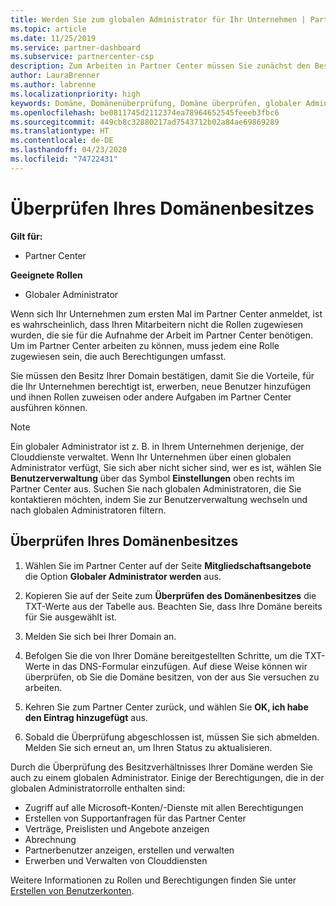 ```yaml
---
title: Werden Sie zum globalen Administrator für Ihr Unternehmen | Partner Center
ms.topic: article
ms.date: 11/25/2019
ms.service: partner-dashboard
ms.subservice: partnercenter-csp
description: Zum Arbeiten in Partner Center müssen Sie zunächst den Besitz Ihrer Domäne überprüfen. Hier erfahren Sie, wie Sie dazu vorgehen müssen und wie Sie ein globaler Administrator werden, der Benutzer hinzufügen kann.
author: LauraBrenner
ms.author: labrenne
ms.localizationpriority: high
keywords: Domäne, Domänenüberprüfung, Domäne überprüfen, globaler Administrator, Benutzerrollen, Berechtigungen
ms.openlocfilehash: be0811745d2112374ea78964652545feeeb3fbc6
ms.sourcegitcommit: 449cb8c32880217ad7543712b02a84ae69869289
ms.translationtype: HT
ms.contentlocale: de-DE
ms.lasthandoff: 04/23/2020
ms.locfileid: "74722431"
---
```

# <a name="verify-your-domain-ownership"></a>Überprüfen Ihres Domänenbesitzes

**Gilt für:**

- Partner Center

**Geeignete Rollen**

- Globaler Administrator

Wenn sich Ihr Unternehmen zum ersten Mal im Partner Center anmeldet, ist es wahrscheinlich, dass Ihren Mitarbeitern nicht die Rollen zugewiesen wurden, die sie für die Aufnahme der Arbeit im Partner Center benötigen. Um im Partner Center arbeiten zu können, muss jedem eine Rolle zugewiesen sein, die auch Berechtigungen umfasst.  

Sie müssen den Besitz Ihrer Domain bestätigen, damit Sie die Vorteile, für die Ihr Unternehmen berechtigt ist, erwerben, neue Benutzer hinzufügen und ihnen Rollen zuweisen oder andere Aufgaben im Partner Center ausführen können. 

>[!Note]
>Ein globaler Administrator ist z. B. in Ihrem Unternehmen derjenige, der Clouddienste verwaltet. Wenn Ihr Unternehmen über einen globalen Administrator verfügt, Sie sich aber nicht sicher sind, wer es ist, wählen Sie **Benutzerverwaltung** über das Symbol **Einstellungen** oben rechts im Partner Center aus. Suchen Sie nach globalen Administratoren, die Sie kontaktieren möchten, indem Sie zur Benutzerverwaltung wechseln und nach globalen Administratoren filtern.

## <a name="verify-your-domain-ownership"></a>Überprüfen Ihres Domänenbesitzes

1. Wählen Sie im Partner Center auf der Seite **Mitgliedschaftsangebote** die Option **Globaler Administrator werden** aus. 

2. Kopieren Sie auf der Seite zum **Überprüfen des Domänenbesitzes** die TXT-Werte aus der Tabelle aus. Beachten Sie, dass Ihre Domäne bereits für Sie ausgewählt ist.

3. Melden Sie sich bei Ihrer Domain an. 

4. Befolgen Sie die von Ihrer Domäne bereitgestellten Schritte, um die TXT-Werte in das DNS-Formular einzufügen.  Auf diese Weise können wir überprüfen, ob Sie die Domäne besitzen, von der aus Sie versuchen zu arbeiten.

5. Kehren Sie zum Partner Center zurück, und wählen Sie **OK, ich habe den Eintrag hinzugefügt** aus.

6. Sobald die Überprüfung abgeschlossen ist, müssen Sie sich abmelden. Melden Sie sich erneut an, um Ihren Status zu aktualisieren. 

Durch die Überprüfung des Besitzverhältnisses Ihrer Domäne werden Sie auch zu einem globalen Administrator. Einige der Berechtigungen, die in der globalen Administratorrolle enthalten sind:

- Zugriff auf alle Microsoft-Konten/-Dienste mit allen Berechtigungen 
- Erstellen von Supportanfragen für das Partner Center
- Verträge, Preislisten und Angebote anzeigen
- Abrechnung
- Partnerbenutzer anzeigen, erstellen und verwalten
- Erwerben und Verwalten von Clouddiensten

Weitere Informationen zu Rollen und Berechtigungen finden Sie unter [Erstellen von Benutzerkonten](create-user-accounts-and-set-permissions.md). 